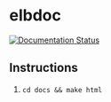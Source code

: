 # elbdoc

[![Documentation
Status](https://readthedocs.org/projects/elbdoc/badge/?version=latest)](https://elbdoc.readthedocs.io/en/latest/?badge=latest)

## Instructions

1. `cd docs && make html`

